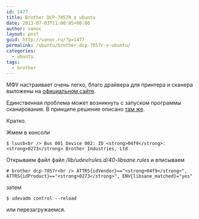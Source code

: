 ```yaml
---
id: 1477
title: Brother DCP-7057R в ubuntu
date: 2013-07-03T11:00:05+00:00
author: vanoc
layout: post
guid: http://vanoc.ru/?p=1477
permalink: /ubuntu/brother-dcp-7057r-v-ubuntu/
categories:
  - ubuntu
tags:
  - brother
---
```

МФУ настраивает очень легко, благо драйвера для принтера и сканера выложены на <a href="http://welcome.solutions.brother.com/bsc/public_s/id/linux/en/index.html" target="_blank">официальном сайте</a>.

Единственная проблема может возникнуть с запуском программы сканирования. В принципе решение описано <a href="http://welcome.solutions.brother.com/bsc/public_s/id/linux/en/instruction_scn1c.html" target="_blank">там же</a>.

Кратко.
  
Жмем в консоли
  
`$ lsusb<br />
Bus 001 Device 002: ID <strong>04f9</strong>:<strong>0273</strong> Brother Industries, Ltd`
  
Открываем файл файл _/lib/udev/rules.d/40-libsane.rules_ и вписываем
  
`# brother dcp-7057r<br />
ATTRS{idVendor}=="<strong>04f9</strong>", ATTRS{idProduct}=="<strong>0273</strong>", ENV{libsane_matched}="yes"`
  
затем
  
`$ udevadm control --reload`
  
или перезагружаемся.